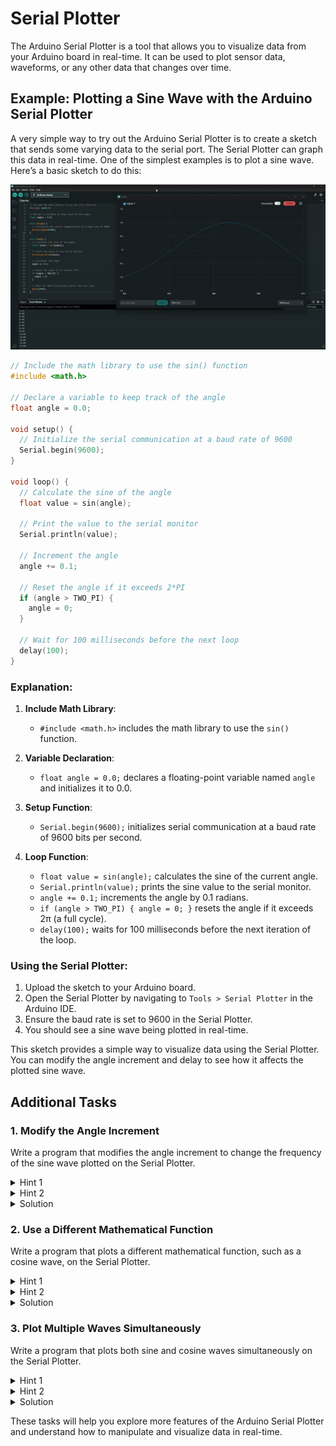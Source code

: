 # Serial Plotter

The Arduino Serial Plotter is a tool that allows you to visualize data from your Arduino board in real-time. It can be used to plot sensor data, waveforms, or any other data that changes over time. 



## Example: Plotting a Sine Wave with the Arduino Serial Plotter

A very simple way to try out the Arduino Serial Plotter is to create a sketch that sends some varying data to the serial port. The Serial Plotter can graph this data in real-time. One of the simplest examples is to plot a sine wave. Here’s a basic sketch to do this:

![Arduino Serial Plotter](../../../99_Resources/Screen/serial_plotter.gif)


```cpp
// Include the math library to use the sin() function
#include <math.h>

// Declare a variable to keep track of the angle
float angle = 0.0;

void setup() {
  // Initialize the serial communication at a baud rate of 9600
  Serial.begin(9600);
}

void loop() {
  // Calculate the sine of the angle
  float value = sin(angle);

  // Print the value to the serial monitor
  Serial.println(value);

  // Increment the angle
  angle += 0.1;

  // Reset the angle if it exceeds 2*PI
  if (angle > TWO_PI) {
    angle = 0;
  }

  // Wait for 100 milliseconds before the next loop
  delay(100);
}
```

### Explanation:

1. **Include Math Library**:
   - `#include <math.h>` includes the math library to use the `sin()` function.

2. **Variable Declaration**:
   - `float angle = 0.0;` declares a floating-point variable named `angle` and initializes it to 0.0.

3. **Setup Function**:
   - `Serial.begin(9600);` initializes serial communication at a baud rate of 9600 bits per second.

4. **Loop Function**:
   - `float value = sin(angle);` calculates the sine of the current angle.
   - `Serial.println(value);` prints the sine value to the serial monitor.
   - `angle += 0.1;` increments the angle by 0.1 radians.
   - `if (angle > TWO_PI) { angle = 0; }` resets the angle if it exceeds 2π (a full cycle).
   - `delay(100);` waits for 100 milliseconds before the next iteration of the loop.

### Using the Serial Plotter:

1. Upload the sketch to your Arduino board.
2. Open the Serial Plotter by navigating to `Tools > Serial Plotter` in the Arduino IDE.
3. Ensure the baud rate is set to 9600 in the Serial Plotter.
4. You should see a sine wave being plotted in real-time.

This sketch provides a simple way to visualize data using the Serial Plotter. You can modify the angle increment and delay to see how it affects the plotted sine wave.

## Additional Tasks

### 1. Modify the Angle Increment

Write a program that modifies the angle increment to change the frequency of the sine wave plotted on the Serial Plotter.

<details>
<summary>Hint 1</summary>
Identify the line where the angle is incremented.
</details>

<details>
<summary>Hint 2</summary>
Change the increment value to a different number.
</details>

<details>
<summary>Solution</summary>

```cpp
#include <math.h>

float angle = 0.0;

void setup() {
  Serial.begin(9600);
}

void loop() {
  float value = sin(angle);
  Serial.println(value);

  // Change the increment value to modify the frequency
  angle += 0.05; // Smaller increment for a higher frequency wave

  if (angle > TWO_PI) {
    angle = 0;
  }

  delay(100);
}
```

</details>

### 2. Use a Different Mathematical Function

Write a program that plots a different mathematical function, such as a cosine wave, on the Serial Plotter.

<details>
<summary>Hint 1</summary>
Identify the line where the sine function is used.
</details>

<details>
<summary>Hint 2</summary>
Replace the sine function with the cosine function.
</details>

<details>
<summary>Solution</summary>

```cpp
#include <math.h>

float angle = 0.0;

void setup() {
  Serial.begin(9600);
}

void loop() {
  // Use the cosine function instead of the sine function
  float value = cos(angle);
  Serial.println(value);

  angle += 0.1;

  if (angle > TWO_PI) {
    angle = 0;
  }

  delay(100);
}
```

</details>

### 3. Plot Multiple Waves Simultaneously

Write a program that plots both sine and cosine waves simultaneously on the Serial Plotter.

<details>
<summary>Hint 1</summary>
Calculate both sine and cosine values in the loop function.
</details>

<details>
<summary>Hint 2</summary>
Print both values to the Serial Monitor, separated by a space or comma.
</details>

<details>
<summary>Solution</summary>

```cpp
#include <math.h>

float angle = 0.0;

void setup() {
  Serial.begin(9600);
}

void loop() {
  float sineValue = sin(angle);
  float cosineValue = cos(angle);

  // Print both values separated by a comma
  Serial.print(sineValue);
  Serial.print(", ");
  Serial.println(cosineValue);

  angle += 0.1;

  if (angle > TWO_PI) {
    angle = 0;
  }

  delay(100);
}
```

</details>

These tasks will help you explore more features of the Arduino Serial Plotter and understand how to manipulate and visualize data in real-time.